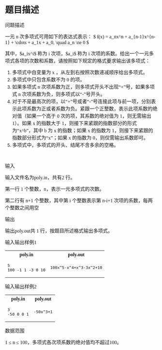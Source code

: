 # 题目描述


<span style="font-family:&#39;Microsoft YaHei&#39;;font-size:16px;">问题描述</span> 
<p>
<span style="font-family:&#39;Microsoft YaHei&#39;;font-size:16px;">一元 n 次多项式可用如下的表达式表示： $ f(x) = a_nx^n + a_{n-1}x^{n-1} + \cdots + a_1x + a_0, \quad a_n \ne 0 $</span> 
</p>
<p>
<span style="font-family:&#39;Microsoft YaHei&#39;;font-size:16px;">其中，$a_ix^i$ 称为 i 次项，$a_i$ 称为 i 次项的系数。给出一个一元多项式各项的次数和系数，请按照如下规定的格式要求输出该多项式：</span> 
</p>
<ol>
<li>
<span style="font-family:&#39;Microsoft YaHei&#39;;font-size:16px;">多项式中自变量为 x ，从左到右按照次数递减顺序给出多项式。</span> 
</li>
<li>
<span style="font-family:&#39;Microsoft YaHei&#39;;font-size:16px;">多项式中只包含系数不为 0 的项。</span> 
</li>
<li>
<span style="font-family:&#39;Microsoft YaHei&#39;;font-size:16px;">如果多项式 n 次项系数为正，则多项式开头不出现“+”号，如果多项式 n 次项系数为负，则多项式以“-”号开头。</span> 
</li>
<li>
<span style="font-family:&#39;Microsoft YaHei&#39;;font-size:16px;">对于不是最高次的项，以“+”号或者“-”号连接此项与前一项，分别表示此项系数为正或者系数为负。紧跟一个正整数，表示此项系数的绝对值（如果一个高于 0 次的项，其系数的绝对值为 1，则无需输出 1）。如果 x 的指数大于 1，则接下来紧跟的指数部分的形式为“x^b”，其中 b 为 x 的指数；如果 x 的指数为 1，则接下来紧跟的指数部分形式为“x”；如果 x 的指数为 0，则仅需输出系数即可。</span> 
</li>
<li>
<span style="font-family:&#39;Microsoft YaHei&#39;;font-size:16px;">多项式中，多项式的开头、结尾不含多余的空格。</span> 
</li>
</ol>
<p>
<br/>
</p>
<span style="font-family:&#39;Microsoft YaHei&#39;;font-size:16px;">输入</span> 
<p>
<span style="font-family:&#39;Microsoft YaHei&#39;;font-size:16px;">输入文件名为poly.in，共有2 行。</span> 
</p>
<p>
<span style="font-family:&#39;Microsoft YaHei&#39;;font-size:16px;">第一行 1 个整数，n，表示一元多项式的次数。</span> 
</p>
<p>
<span style="font-family:&#39;Microsoft YaHei&#39;;font-size:16px;">第二行有 n+1 个整数，其中第 i 个整数表示第 n-i+1 次项的系数，每两个整数之间用空</span> 
</p>
<span style="font-family:&#39;Microsoft YaHei&#39;;font-size:16px;">输出</span> 
<p>
<span style="font-family:&#39;Microsoft YaHei&#39;;font-size:16px;">输出poly.out共 1 行，按题目所述格式输出多项式。</span> 
</p>
<span style="font-family:&#39;Microsoft YaHei&#39;;font-size:16px;">输入输出样例1</span> 
<table>
<tbody>
<tr>
<th>
<span style="font-family:&#39;Microsoft YaHei&#39;;font-size:16px;">poly.in</span> 
</th>
<th>
<span style="font-family:&#39;Microsoft YaHei&#39;;font-size:16px;">poly.out</span> 
</th>
</tr>
<tr>
<td>
<pre>5
100 -1 1 -3 0 10</pre>
</td>
<td>
<pre>100x^5-x^4+x^3-3x^2+10</pre>
</td>
</tr>
</tbody>
</table>
<span style="font-family:&#39;Microsoft YaHei&#39;;font-size:16px;">输入输出样例2</span> 
<table>
<tbody>
<tr>
<th>
<span style="font-family:&#39;Microsoft YaHei&#39;;font-size:16px;">poly.in</span> 
</th>
<th>
<span style="font-family:&#39;Microsoft YaHei&#39;;font-size:16px;">poly.out</span> 
</th>
</tr>
<tr>
<td>
<pre>3
-50 0 0 1</pre>
</td>
<td>
<pre>-50x^3+1</pre>
</td>
</tr>
</tbody>
</table>
<span style="font-family:&#39;Microsoft YaHei&#39;;font-size:16px;">数据范围</span> 
<p>
<span style="font-family:&#39;Microsoft YaHei&#39;;font-size:16px;">1 ≤ n ≤ 100，多项式各次项系数的绝对值均不超过100。</span> 
</p>
